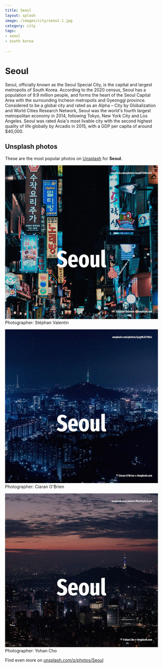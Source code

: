 ```yaml
---
title: Seoul
layout: splash
image: /images/city/seoul.1.jpg
category: city
tags:
- seoul
- south korea

---
```

# Seoul

Seoul, officially known as the Seoul Special City, is the capital and largest metropolis of South  Korea. According to the 2020 census, Seoul has a population of 9.9 million people, and forms the heart of  the Seoul Capital Area with the surrounding Incheon metropolis and Gyeonggi province. Considered to be a global city and rated as an Alpha – City by Globalization and World Cities  Research Network, Seoul was the world's fourth largest metropolitan economy in 2014, following  Tokyo, New York City and Los Angeles.  Seoul was rated Asia's most livable city with the second highest quality of life globally by  Arcadis in 2015, with a GDP per capita  of around $40,000. 

 
## Unsplash photos
These are the most popular photos on [Unsplash](https://unsplash.com) for **Seoul**.
 
![Seoul](/images/city/seoul.1.jpg)
Photographer:  Stéphan Valentin
 
![Seoul](/images/city/seoul.2.jpg)
Photographer:  Ciaran O'Brien
 
![Seoul](/images/city/seoul.3.jpg)
Photographer:  Yohan Cho
 
Find even more on [unsplash.com/s/photos/Seoul](https://unsplash.com/s/photos/Seoul)
 
